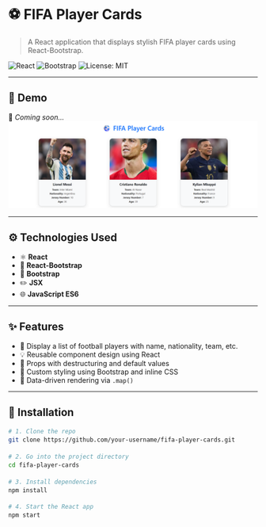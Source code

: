 # ⚽️ FIFA Player Cards

> A React application that displays stylish FIFA player cards using React-Bootstrap.

![React](https://img.shields.io/badge/React-2023-blue.svg?logo=react)
![Bootstrap](https://img.shields.io/badge/Bootstrap-5.x-purple?logo=bootstrap)
![License: MIT](https://img.shields.io/badge/License-MIT-yellow.svg)

---

## 🌟 Demo

📸 _Coming soon..._
![App Screenshot](./public/fifa-cards-demo.png)

---

## ⚙️ Technologies Used

- ⚛️ **React**
- 🎨 **React-Bootstrap**
- 🧩 **Bootstrap**
- ✏️ **JSX**
- 🌐 **JavaScript ES6**

---

## ✨ Features

- 🎴 Display a list of football players with name, nationality, team, etc.
- 💡 Reusable component design using React
- 🚀 Props with destructuring and default values
- 🎨 Custom styling using Bootstrap and inline CSS
- 🧠 Data-driven rendering via `.map()`

---

## 🧪 Installation

```bash
# 1. Clone the repo
git clone https://github.com/your-username/fifa-player-cards.git

# 2. Go into the project directory
cd fifa-player-cards

# 3. Install dependencies
npm install

# 4. Start the React app
npm start
